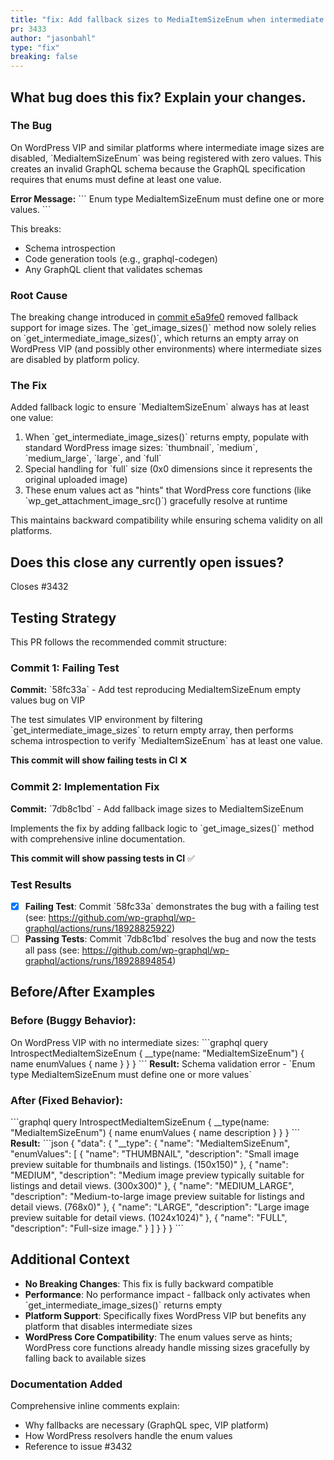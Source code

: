```yaml
---
title: "fix: Add fallback sizes to MediaItemSizeEnum when intermediate sizes are disabled"
pr: 3433
author: "jasonbahl"
type: "fix"
breaking: false
---
```


## What bug does this fix? Explain your changes.

### The Bug
On WordPress VIP and similar platforms where intermediate image sizes are disabled, \`MediaItemSizeEnum\` was being registered with zero values. This creates an invalid GraphQL schema because the GraphQL specification requires that enums must define at least one value.

**Error Message:**
\`\`\`
Enum type MediaItemSizeEnum must define one or more values.
\`\`\`

This breaks:
- Schema introspection
- Code generation tools (e.g., graphql-codegen)
- Any GraphQL client that validates schemas

### Root Cause
The breaking change introduced in [commit e5a9fe0](https://github.com/wp-graphql/wp-graphql/commit/e5a9fe0bd58cbf5b9afa78fcc2084d0679dbef30) removed fallback support for image sizes. The \`get_image_sizes()\` method now solely relies on \`get_intermediate_image_sizes()\`, which returns an empty array on WordPress VIP (and possibly other environments) where intermediate sizes are disabled by platform policy.

### The Fix
Added fallback logic to ensure \`MediaItemSizeEnum\` always has at least one value:

1. When \`get_intermediate_image_sizes()\` returns empty, populate with standard WordPress image sizes: \`thumbnail\`, \`medium\`, \`medium_large\`, \`large\`, and \`full\`
2. Special handling for \`full\` size (0x0 dimensions since it represents the original uploaded image)
3. These enum values act as "hints" that WordPress core functions (like \`wp_get_attachment_image_src()\`) gracefully resolve at runtime

This maintains backward compatibility while ensuring schema validity on all platforms.

## Does this close any currently open issues?

Closes #3432

## Testing Strategy

This PR follows the recommended commit structure:

### Commit 1: Failing Test
**Commit:** \`58fc33a\` - Add test reproducing MediaItemSizeEnum empty values bug on VIP

The test simulates VIP environment by filtering \`get_intermediate_image_sizes\` to return empty array, then performs schema introspection to verify \`MediaItemSizeEnum\` has at least one value.

**This commit will show failing tests in CI** ❌

### Commit 2: Implementation Fix
**Commit:** \`7db8c1bd\` - Add fallback image sizes to MediaItemSizeEnum

Implements the fix by adding fallback logic to \`get_image_sizes()\` method with comprehensive inline documentation.

**This commit will show passing tests in CI** ✅

### Test Results

- [x] **Failing Test**: Commit \`58fc33a\` demonstrates the bug with a failing test (see: https://github.com/wp-graphql/wp-graphql/actions/runs/18928825922)
- [ ] **Passing Tests**: Commit \`7db8c1bd\` resolves the bug and now the tests all pass (see: https://github.com/wp-graphql/wp-graphql/actions/runs/18928894854)

## Before/After Examples

### Before (Buggy Behavior):
On WordPress VIP with no intermediate sizes:
\`\`\`graphql
query IntrospectMediaItemSizeEnum {
  __type(name: "MediaItemSizeEnum") {
    name
    enumValues {
      name
    }
  }
}
\`\`\`
**Result:** Schema validation error - \`Enum type MediaItemSizeEnum must define one or more values\`

### After (Fixed Behavior):
\`\`\`graphql
query IntrospectMediaItemSizeEnum {
  __type(name: "MediaItemSizeEnum") {
    name
    enumValues {
      name
      description
    }
  }
}
\`\`\`
**Result:**
\`\`\`json
{
  "data": {
    "__type": {
      "name": "MediaItemSizeEnum",
      "enumValues": [
        { "name": "THUMBNAIL", "description": "Small image preview suitable for thumbnails and listings. (150x150)" },
        { "name": "MEDIUM", "description": "Medium image preview typically suitable for listings and detail views. (300x300)" },
        { "name": "MEDIUM_LARGE", "description": "Medium-to-large image preview suitable for listings and detail views. (768x0)" },
        { "name": "LARGE", "description": "Large image preview suitable for detail views. (1024x1024)" },
        { "name": "FULL", "description": "Full-size image." }
      ]
    }
  }
}
\`\`\`

## Additional Context

- **No Breaking Changes**: This fix is fully backward compatible
- **Performance**: No performance impact - fallback only activates when \`get_intermediate_image_sizes()\` returns empty
- **Platform Support**: Specifically fixes WordPress VIP but benefits any platform that disables intermediate sizes
- **WordPress Core Compatibility**: The enum values serve as hints; WordPress core functions already handle missing sizes gracefully by falling back to available sizes

### Documentation Added
Comprehensive inline comments explain:
- Why fallbacks are necessary (GraphQL spec, VIP platform)
- How WordPress resolvers handle the enum values
- Reference to issue #3432
